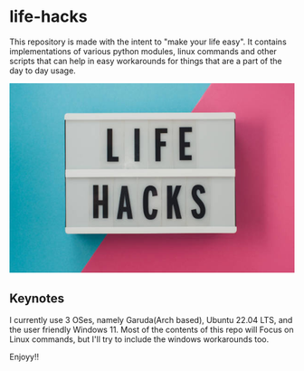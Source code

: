 # life-hacks
This repository is made with the intent to "make your life easy". It contains implementations of various python modules, linux commands and other scripts that can help in easy workarounds for things that are a part of the day to day usage.



![Intro](/assets/first.jpg)



## Keynotes
I currently use 3 OSes, namely Garuda(Arch based), Ubuntu 22.04 LTS, and the user friendly Windows 11. Most of the contents of this repo will Focus on Linux commands, but I'll try to include the windows workarounds too.

Enjoyy!!
